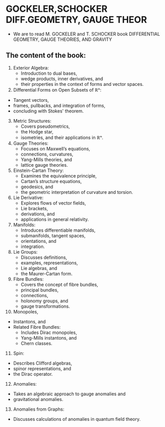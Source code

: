 # GOCKELER,SCHOCKER DIFF.GEOMETRY, GAUGE THEOR

- We are to read M. GOCKELER and T. SCHOCKER book DIFFERENTIAL GEOMETRY,  GAUGE THEORIES,  AND GRAVITY

## The content of the book:
1. Exterior Algebra:
   - Introduction to dual bases,
   - wedge products, inner derivatives, and
   - their properties in the context of forms and vector spaces.
2. Differential Forms on Open Subsets of ℝⁿ:
  -  Tangent vectors,
  -  frames, pullbacks, and integration of forms,
  -  concluding with Stokes' theorem.
3. Metric Structures:
   -  Covers pseudometrics,
   -  the Hodge star,
   -  isometries, and their applications in ℝⁿ.
4. Gauge Theories:
    -   Focuses on Maxwell’s equations,
      - connections, curvatures,
      - Yang-Mills theories, and
     -  lattice gauge theories.
5. Einstein-Cartan Theory:
   -  Examines the equivalence principle,
   -  Cartan’s structure equations,
   -  geodesics, and
   -  the geometric interpretation of curvature and torsion.
6. Lie Derivative:
    - Explores flows of vector fields,
     -  Lie brackets,
     -  derivations, and
     -  applications in general relativity.
7. Manifolds:
   - Introduces differentiable manifolds,
   - submanifolds, tangent spaces,
   - orientations, and
   - integration.
8. Lie Groups:
   - Discusses definitions,
   - examples, representations,
   - Lie algebras, and
   - the Maurer-Cartan form.
9. Fibre Bundles:
   - Covers the concept of fibre bundles,
   - principal bundles,
   - connections,
   - holonomy groups, and
   - gauge transformations.
10. Monopoles,
   - Instantons, and
   -  Related Fibre Bundles:
        - Includes Dirac monopoles,
        - Yang-Mills instantons, and
        - Chern classes.
11. Spin:
   - Describes Clifford algebras,
   -  spinor representations, and
   -  the Dirac operator.
12. Anomalies:
   - Takes an algebraic approach to gauge anomalies and
   -  gravitational anomalies.
13. Anomalies from Graphs:
   - Discusses calculations of anomalies in quantum field theory.
